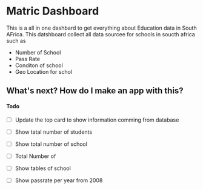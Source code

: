 # Matric Dashboard

This is a all in one dashbard to get everything about Education data in South
AFrica. This datshboard collect all data sourcee for schools in soucth africa
such as

- Number of School
- Pass Rate
- Conditon of school
- Geo Location for schol

## What's next? How do I make an app with this?



#### Todo

- [ ] Update the top card to show information comming from database
- [ ] Show tatal number of students
- [ ] Show total number of school
- [ ] Total Number of
- [ ] Show tables of school
- [ ] Show passrate per year from 2008 















